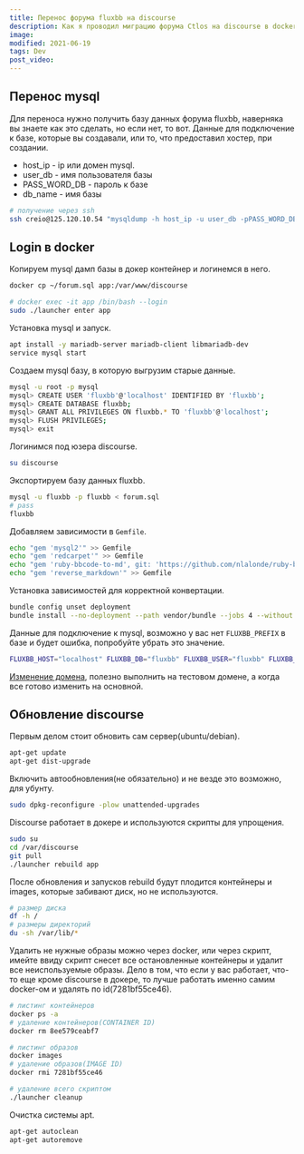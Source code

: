 ```yaml
---
title: Перенос форума fluxbb на discourse
description: Как я проводил миграцию форума Ctlos на discourse в docker.
image:
modified: 2021-06-19
tags: Dev
post_video:
---
```


## Перенос mysql

Для переноса нужно получить базу данных форума fluxbb, наверняка вы знаете как это сделать, но если нет, то вот. Данные для подключение к базе, которые вы создавали, или то, что предоставил хостер, при создании.

- host_ip - ip или домен mysql.
- user_db - имя пользователя базы
- PASS_WORD_DB - пароль к базе
- db_name - имя базы

```bash
# получение через ssh
ssh creio@125.120.10.54 "mysqldump -h host_ip -u user_db -pPASS_WORD_DB db_name" > ~/forum.sql
```

## Login в docker

Копируем mysql дамп базы в докер контейнер и логинемся в него.

```bash
docker cp ~/forum.sql app:/var/www/discourse

# docker exec -it app /bin/bash --login
sudo ./launcher enter app
```

Установка mysql и запуск.

```bash
apt install -y mariadb-server mariadb-client libmariadb-dev
service mysql start
```

Создаем mysql базу, в которую выгрузим старые данные.

```bash
mysql -u root -p mysql
mysql> CREATE USER 'fluxbb'@'localhost' IDENTIFIED BY 'fluxbb';
mysql> CREATE DATABASE fluxbb;
mysql> GRANT ALL PRIVILEGES ON fluxbb.* TO 'fluxbb'@'localhost';
mysql> FLUSH PRIVILEGES;
mysql> exit
```

Логинимся под юзера discourse.

```bash
su discourse
```

Экспортируем базу данных fluxbb.

```bash
mysql -u fluxbb -p fluxbb < forum.sql
# pass
fluxbb
```

Добавляем зависимости в `Gemfile`.

```bash
echo "gem 'mysql2'" >> Gemfile
echo "gem 'redcarpet'" >> Gemfile
echo "gem 'ruby-bbcode-to-md', git: 'https://github.com/nlalonde/ruby-bbcode-to-md'" >> Gemfile
echo "gem 'reverse_markdown'" >> Gemfile
```

Установка зависимостей для корректной конвертации.

```bash
bundle config unset deployment
bundle install --no-deployment --path vendor/bundle --jobs 4 --without test development
```

Данные для подключение к mysql, возможно у вас нет `FLUXBB_PREFIX` в базе и будет ошибка, попробуйте убрать это значение.

```bash
FLUXBB_HOST="localhost" FLUXBB_DB="fluxbb" FLUXBB_USER="fluxbb" FLUXBB_PW="fluxbb" FLUXBB_PREFIX="bb_" bundle exec ruby script/import_scripts/fluxbb.rb
```

[Изменение домена](https://meta.discourse.org/t/change-the-domain-name-or-rename-my-discourse/16098), полезно выполнить на тестовом домене, а когда все готово изменить на основной.

## Обновление discourse

Первым делом стоит обновить сам сервер(ubuntu/debian).

```bash
apt-get update
apt-get dist-upgrade
```

Включить автообновления(не обязательно) и не везде это возможно, для убунту.

```bash
sudo dpkg-reconfigure -plow unattended-upgrades
```

Discourse работает в докере и используются скрипты для упрощения.

```bash
sudo su
cd /var/discourse
git pull
./launcher rebuild app
```

После обновления и запусков rebuild будут плодится контейнеры и images, которые забивают диск, но не используются.

```bash
# размер диска
df -h /
# размеры директорий
du -sh /var/lib/*
```

Удалить не нужные образы можно через docker, или через скрипт, имейте ввиду скрипт снесет все остановленные контейнеры и удалит все неиспользуемые образы. Дело в том, что если у вас работает, что-то еще кроме discourse в докере, то лучше работать именно самим docker-ом и удалять по id(7281bf55ce46).

```bash
# листинг контейнеров
docker ps -a
# удаление контейнеров(CONTAINER ID)
docker rm 8ee579ceabf7

# листинг образов
docker images
# удаление образов(IMAGE ID)
docker rmi 7281bf55ce46

# удаление всего скриптом
./launcher cleanup
```

Очистка системы apt.

```bash
apt-get autoclean
apt-get autoremove
```
